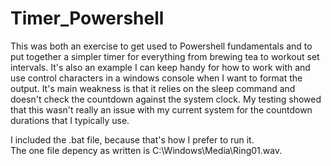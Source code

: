 # Timer_Powershell
This was both an exercise to get used to Powershell fundamentals and to put together a simpler timer for everything from brewing tea to workout set intervals.  It's also an example I can keep handy for how to work with and use control characters in a windows console when I want to format the output.  It's main weakness is that it relies on the sleep command and doesn't check the countdown against the system clock.  My testing showed that this wasn't really an issue with my current system for the countdown durations that I typically use.

I included the .bat file, because that's how I prefer to run it.  
The one file depency as written is C:\Windows\Media\Ring01.wav.  
